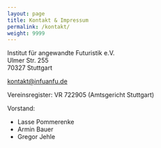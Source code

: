 ```yaml
---
layout: page
title: Kontakt & Impressum
permalink: /kontakt/
weight: 9999
---
```


Institut für angewandte Futuristik e.V.<br/>
Ulmer Str. 255<br/>
70327 Stuttgart<br/>


kontakt@infuanfu.de

Vereinsregister: VR 722905 (Amtsgericht Stuttgart)

Vorstand:
* Lasse Pommerenke
* Armin Bauer
* Gregor Jehle
